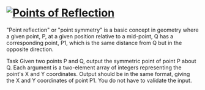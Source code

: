 # [![Points of Reflection](https://www.codewars.com/kata/57bfea4cb19505912900012c)](https://www.codewars.com/kata/5861d28f124b35723e00005e)



"Point reflection" or "point symmetry" is a basic concept in geometry where a given point, P, at a given position relative to a mid-point, Q has a corresponding point, P1, which is the same distance from Q but in the opposite direction.

Task
Given two points P and Q, output the symmetric point of point P about Q. Each argument is a two-element array of integers representing the point's X and Y coordinates. Output should be in the same format, giving the X and Y coordinates of point P1. You do not have to validate the input.